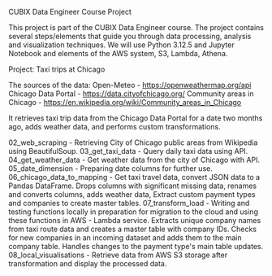CUBIX Data Engineer Course Project

This project is part of the CUBIX Data Engineer course. The project contains several steps/elements that guide you through data processing, analysis and visualization techniques.
We will use Python 3.12.5 and Jupyter Notebook and elements of the AWS system, S3, Lambda, Athena.

Project: Taxi trips at Chicago

The sources of the data:
  Open-Meteo - https://openweathermap.org/api
  Chicago Data Portal - https://data.cityofchicago.org/
  Community areas in Chicago - https://en.wikipedia.org/wiki/Community_areas_in_Chicago

It retrieves taxi trip data from the Chicago Data Portal for a date two months ago, adds weather data, and performs custom transformations.


02_web_scraping - Retrieving City of Chicago public areas from Wikipedia using BeautifulSoup.
03_get_taxi_data - Query daily taxi data using API.
04_get_weather_data - Get weather data from the city of Chicago with API.
05_date_dimension - Preparing date columns for further use.
06_chicago_data_to_mapping - Get taxi travel data, convert JSON data to a Pandas DataFrame. 
        Drops columns with significant missing data, renames and converts columns, adds weather data,
        Extract custom payment types and companies to create master tables.
07_transform_load - Writing and testing functions locally in preparation for migration to the cloud and using these functions in AWS - Lambda service.
        Extracts unique company names from taxi route data and creates a master table with company IDs. Checks for new companies in an incoming dataset and adds them to the main company table. Handles changes to the payment type's main table updates.
08_local_visualisations - Retrieve data from AWS S3 storage after transformation and display the processed data.




